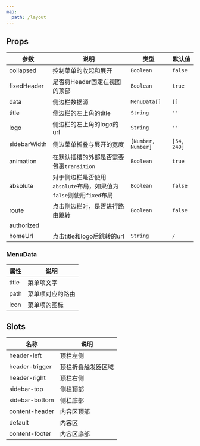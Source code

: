 ```yaml
---
map:
  path: /layout
---
```






## Props

| 参数         | 说明                                                         | 类型               | 默认值      |
| ------------ | ------------------------------------------------------------ | ------------------ | ----------- |
| collapsed    | 控制菜单的收起和展开                                         | `Boolean`          | `false`     |
| fixedHeader  | 是否将Header固定在视图的顶部                                 | `Boolean`          | `true`      |
| data         | 侧边栏数据源                                                 | `MenuData[]`       | `[]`        |
| title        | 侧边栏的左上角的title                                        | `String`           | `''`        |
| logo         | 侧边栏的左上角的logo的url                                    | `String`           | `''`        |
| sidebarWidth | 侧边菜单折叠与展开的宽度                                     | `[Number, Number]` | `[54, 240]` |
| animation    | 在默认插槽的外部是否需要包裹`transition`                     | `Boolean`          | `true`      |
| absolute     | 对于侧边栏是否使用`absolute`布局，如果值为`false`则使用`fixed`布局 | `Boolean`          | `false`     |
| route        | 点击侧边栏时，是否进行路由跳转                               | `Boolean`          | `false`     |
| authorized   |                                                              |                    |             |
| homeUrl      | 点击title和logo后跳转的url                                   | `String`           | `/`         |



### MenuData

| 属性  | 说明             |
| ----- | ---------------- |
| title | 菜单项文字       |
| path  | 菜单项对应的路由 |
| icon  | 菜单项的图标     |









## Slots

| 名称           | 说明               |
| -------------- | ------------------ |
| header-left    | 顶栏左侧           |
| header-trigger | 顶栏折叠触发器区域 |
| header-right   | 顶栏右侧           |
| sidebar-top    | 侧栏顶部           |
| sidebar-bottom | 侧栏底部           |
| content-header | 内容区顶部         |
| default        | 内容区             |
| content-footer | 内容区底部         |

